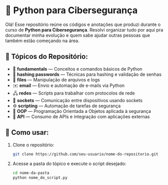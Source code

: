 # 🐍 Python para Cibersegurança

Olá! Esse repositório reúne os códigos e anotações que produzi durante o curso de **Python para Cibersegurança**. Resolvi organizar tudo por aqui pra documentar minha evolução e quem sabe ajudar outras pessoas que também estão começando na área.

## 📂 Tópicos do Repositório:

- 📖 **fundamentals** — Conceitos e comandos básicos de Python
- 🔐 **hashing passwords** — Técnicas para hashing e validação de senhas
- 📁 **files** — Manipulação de arquivos e logs
- ✉️ **email** — Envio e automação de e-mails via Python
- 🖧 **redes** — Scripts para trabalhar com protocolos de rede
- 🔌 **sockets** — Comunicação entre dispositivos usando sockets
- ⚙️ **scripting** — Automação de tarefas de segurança
- 🐍 **OOP** — Programação Orientada a Objetos aplicada à segurança
- 🔗 **API** — Consumo de APIs e integração com aplicações externas

## 🚀 Como usar:

1. Clone o repositório:
   ```bash
   git clone https://github.com/seu-usuario/nome-do-repositorio.git
2. Acesse a pasta do tópico e execute o script desejado:
   ```bash
   cd nome-da-pasta
   python nome_do_script.py

